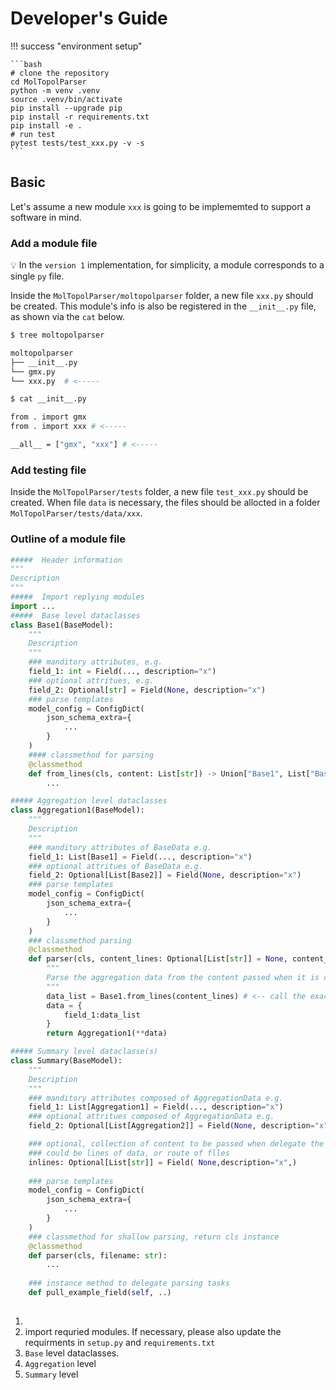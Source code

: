 # Developer's Guide


!!! success "environment setup"

    ```bash
    # clone the repository 
    cd MolTopolParser
    python -m venv .venv 
    source .venv/bin/activate
    pip install --upgrade pip
    pip install -r requirements.txt
    pip install -e .
    # run test
    pytest tests/test_xxx.py -v -s
    ```



## Basic

Let's assume a new module `xxx` is going to be implememted to support a software in mind.

### Add a module file 

💡 In the `version 1` implementation, for simplicity, a module corresponds to a single `py` file. 

Inside the `MolTopolParser/moltopolparser` folder, a new file `xxx.py` should be created.
This module's info is also be registered in the `__init__.py` file, as shown via the `cat` below.


``` bash 
$ tree moltopolparser

moltopolparser
├── __init__.py
└── gmx.py
└── xxx.py  # <-----

$ cat __init__.py

from . import gmx 
from . import xxx # <-----

__all__ = ["gmx", "xxx"] # <-----
```

### Add testing file 

Inside the `MolTopolParser/tests` folder, a new file `test_xxx.py` should be created.
When file `data` is necessary, the files should be allocted in a folder `MolTopolParser/tests/data/xxx`.


### Outline of a module file

```py 
#####  Header information 
"""
Description
"""
#####  Import replying modules
import ... 
#####  Base level dataclasses 
class Base1(BaseModel):
    """
    Description
    """
    ### manditory attributes, e.g. 
    field_1: int = Field(..., description="x")
    ### optional attritues, e.g. 
    field_2: Optional[str] = Field(None, description="x")
    ### parse templates
    model_config = ConfigDict(
        json_schema_extra={
            ...
        }
    )
    #### classmethod for parsing 
    @classmethod
    def from_lines(cls, content: List[str]) -> Union["Base1", List["Base1"]]:
        ...

##### Aggregation level dataclasses
class Aggregation1(BaseModel):
    """
    Description
    """
    ### manditory attributes of BaseData e.g. 
    field_1: List[Base1] = Field(..., description="x")
    ### optional attritues of BaseData e.g. 
    field_2: Optional[List[Base2]] = Field(None, description="x")
    ### parse templates
    model_config = ConfigDict(
        json_schema_extra={
            ...
        }
    )
    ### classmethod parsing
    @classmethod
    def parser(cls, content_lines: Optional[List[str]] = None, content_files: Optional[List[str]] = None):
        """
        Parse the aggregation data from the content passed when it is called
        """
        data_list = Base1.from_lines(content_lines) # <-- call the exact parsing classmethod at Base level 
        data = {
            field_1:data_list
        }
        return Aggregation1(**data) 

##### Summary level dataclasse(s)
class Summary(BaseModel):
    """
    Description
    """
    ### manditory attributes composed of AggregationData e.g. 
    field_1: List[Aggregation1] = Field(..., description="x")
    ### optional attritues composed of AggregationData e.g. 
    field_2: Optional[List[Aggregation2]] = Field(None, description="x")

    ### optional, collection of content to be passed when delegate the parsing tasks
    ### could be lines of data, or route of flles 
    inlines: Optional[List[str]] = Field( None,description="x",)
    
    ### parse templates
    model_config = ConfigDict(
        json_schema_extra={
            ...
        }
    )
    ### classmethod for shallow parsing, return cls instance 
    @classmethod
    def parser(cls, filename: str):
        ...
    
    ### instance method to delegate parsing tasks 
    def pull_example_field(self, ..)
    
```

1.  
2.  import requried modules. If necessary, please also update the requirments in `setup.py` and `requirements.txt`
3.  `Base` level dataclasses. 
4.  `Aggregation` level 
5.  `Summary` level 

